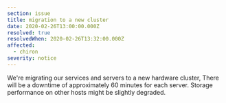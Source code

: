 ```yaml
---
section: issue
title: migration to a new cluster
date: 2020-02-26T13:00:00.000Z
resolved: true
resolvedWhen: 2020-02-26T13:32:00.000Z
affected:
  - chiron
severity: notice
---
```

We're migrating our services and servers to a new hardware cluster, There will be a downtime of approximately 60 minutes for each server. Storage performance on other hosts might be slightly degraded.
